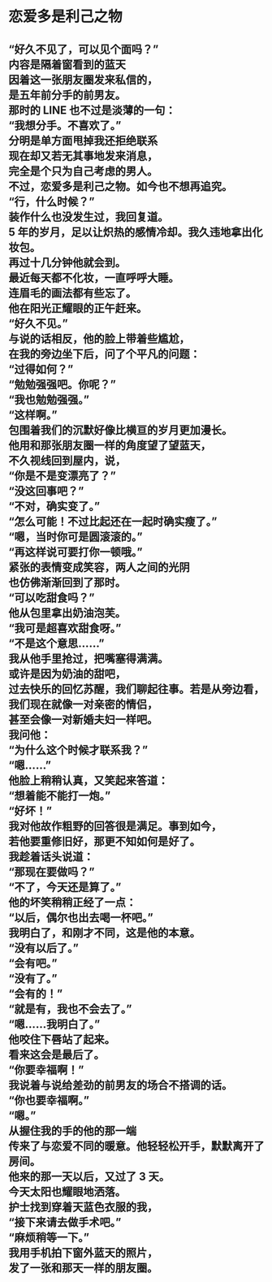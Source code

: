 # 恋爱多是利己之物

“好久不见了，可以见个面吗？”
\
内容是隔着窗看到的蓝天
\
因着这一张朋友圈发来私信的，
\
是五年前分手的前男友。
\
那时的 LINE 也不过是淡薄的一句：
\
“我想分手。不喜欢了。”
\
分明是单方面甩掉我还拒绝联系
\
现在却又若无其事地发来消息，
\
完全是个只为自己考虑的男人。
\
不过，恋爱多是利己之物。如今也不想再追究。
\
“行，什么时候？”
\
装作什么也没发生过，我回复道。
\
5 年的岁月，足以让炽热的感情冷却。我久违地拿出化妆包。
\
再过十几分钟他就会到。
\
最近每天都不化妆，一直呼呼大睡。
\
连眉毛的画法都有些忘了。
\
他在阳光正耀眼的正午赶来。
\
“好久不见。”
\
与说的话相反，他的脸上带着些尴尬，
\
在我的旁边坐下后，问了个平凡的问题：
\
“过得如何？”
\
“勉勉强强吧。你呢？”
\
“我也勉勉强强。”
\
“这样啊。”
\
包围着我们的沉默好像比横亘的岁月更加漫长。
\
他用和那张朋友圈一样的角度望了望蓝天，
\
不久视线回到屋内，说，
\
“你是不是变漂亮了？”
\
“没这回事吧？”
\
“不对，确实变了。”
\
“怎么可能！不过比起还在一起时确实瘦了。”
\
“嗯，当时你可是圆滚滚的。”
\
“再这样说可要打你一顿哦。”
\
紧张的表情变成笑容，两人之间的光阴
\
也仿佛渐渐回到了那时。
\
“可以吃甜食吗？”
\
他从包里拿出奶油泡芙。
\
“我可是超喜欢甜食呀。”
\
“不是这个意思……”
\
我从他手里抢过，把嘴塞得满满。
\
或许是因为奶油的甜吧，
\
过去快乐的回忆苏醒，我们聊起往事。若是从旁边看，我们现在就像一对亲密的情侣，
\
甚至会像一对新婚夫妇一样吧。
\
我问他：
\
“为什么这个时候才联系我？”
\
“嗯……”
\
他脸上稍稍认真，又笑起来答道：
\
“想着能不能打一炮。”
\
“好坏！”
\
我对他故作粗野的回答很是满足。事到如今，
\
若他要重修旧好，那更不知如何是好了。
\
我趁着话头说道：
\
“那现在要做吗？”
\
“不了，今天还是算了。”
\
他的坏笑稍稍正经了一点：
\
“以后，偶尔也出去喝一杯吧。”
\
我明白了，和刚才不同，这是他的本意。
\
“没有以后了。”
\
“会有吧。”
\
“没有了。”
\
“会有的！”
\
“就是有，我也不会去了。”
\
“嗯……我明白了。”
\
他咬住下唇站了起来。
\
看来这会是最后了。
\
“你要幸福啊！”
\
我说着与说给差劲的前男友的场合不搭调的话。
\
“你也要幸福啊。”
\
“嗯。”
\
从握住我的手的他的那一端
\
传来了与恋爱不同的暖意。他轻轻松开手，默默离开了房间。
\
他来的那一天以后，又过了 3 天。
\
今天太阳也耀眼地洒落。
\
护士找到穿着天蓝色衣服的我，
\
“接下来请去做手术吧。”
\
“麻烦稍等一下。”
\
我用手机拍下窗外蓝天的照片，
\
发了一张和那天一样的朋友圈。
<br>
<br>
---
